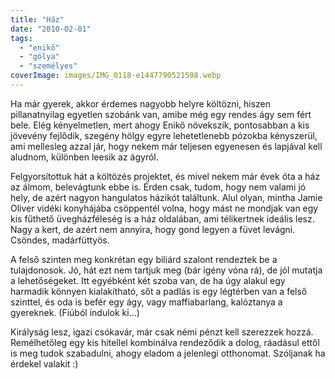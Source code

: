 ```yaml
---
title: "Ház"
date: "2010-02-01"
tags: 
  - "enikő"
  - "gólya"
  - "személyes"
coverImage: images/IMG_0118-e1447790521598.webp
---
```


Ha már gyerek, akkor érdemes nagyobb helyre költözni, hiszen pillanatnyilag egyetlen szobánk van, amibe még egy rendes ágy sem fért bele. Elég kényelmetlen, mert ahogy Enikő növekszik, pontosabban a kis jövevény fejlődik, szegény hölgy egyre lehetetlenebb pózokba kényszerül, ami mellesleg azzal jár, hogy nekem már teljesen egyenesen és lapjával kell aludnom, különben leesik az ágyról.

Felgyorsítottuk hát a költözés projektet, és mivel nekem már évek óta a ház az álmom, belevágtunk ebbe is. Érden csak, tudom, hogy nem valami jó hely, de azért nagyon hangulatos házikót találtunk. Alul olyan, mintha Jamie Oliver vidéki konyhájába csöppentél volna, hogy mást ne mondjak van egy kis fűthető üvegházféleség is a ház oldalában, ami télikertnek ideális lesz. Nagy a kert, de azért nem annyira, hogy gond legyen a füvet levágni. Csöndes, madárfüttyös.

A felső szinten meg konkrétan egy biliárd szalont rendeztek be a tulajdonosok. Jó, hát ezt nem tartjuk meg (bár igény vóna rá), de jól mutatja a lehetőségeket. Itt egyébként két szoba van, de ha úgy alakul egy harmadik könnyen kialakítható, sőt a padlás is egy légtérben van a felső szinttel, és oda is befér egy ágy, vagy maffiabarlang, kalóztanya a gyereknek. (Fiúból indulok ki...)

Királyság lesz, igazi csókavár, már csak némi pénzt kell szerezzek hozzá. Remélhetőleg egy kis hitellel kombinálva rendeződik a dolog, ráadásul ettől is meg tudok szabadulni, ahogy eladom a jelenlegi otthonomat. Szóljanak ha érdekel valakit :)
